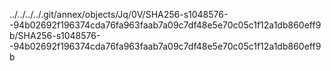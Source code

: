 ../../../../.git/annex/objects/Jq/0V/SHA256-s1048576--94b02692f196374cda76fa963faab7a09c7df48e5e70c05c1f12a1db860eff9b/SHA256-s1048576--94b02692f196374cda76fa963faab7a09c7df48e5e70c05c1f12a1db860eff9b